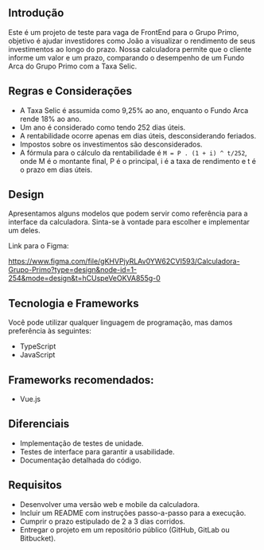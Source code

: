 ## Introdução
Este é um projeto de teste para vaga de FrontEnd para o Grupo Primo, objetivo é ajudar investidores como João a visualizar o rendimento de seus investimentos ao longo do prazo. Nossa calculadora permite que o cliente informe um valor e um prazo, comparando o desempenho de um Fundo Arca do Grupo Primo com a Taxa Selic.

## Regras e Considerações
- A Taxa Selic é assumida como 9,25% ao ano, enquanto o Fundo Arca rende 18% ao ano.
- Um ano é considerado como tendo 252 dias úteis.
- A rentabilidade ocorre apenas em dias úteis, desconsiderando feriados.
- Impostos sobre os investimentos são desconsiderados.
- A fórmula para o cálculo da rentabilidade é ```M = P . (1 + i) ^ t/252```, onde M é o montante final, P é o principal, i é a taxa de rendimento e t é o prazo em dias úteis.

## Design
Apresentamos alguns modelos que podem servir como referência para a interface da calculadora. Sinta-se à vontade para escolher e implementar um deles.

Link para o Figma:


https://www.figma.com/file/gKHVPjyRLAv0YW62CVI593/Calculadora-Grupo-Primo?type=design&node-id=1-254&mode=design&t=hCUspeVeOKVA855g-0

## Tecnologia e Frameworks
Você pode utilizar qualquer linguagem de programação, mas damos preferência às seguintes:
- TypeScript
- JavaScript

## Frameworks recomendados:
- Vue.js

## Diferenciais
- Implementação de testes de unidade.
- Testes de interface para garantir a usabilidade.
- Documentação detalhada do código.

## Requisitos
- Desenvolver uma versão web e mobile da calculadora.
- Incluir um README com instruções passo-a-passo para a execução.
- Cumprir o prazo estipulado de 2 a 3 dias corridos.
- Entregar o projeto em um repositório público (GitHub, GitLab ou Bitbucket).